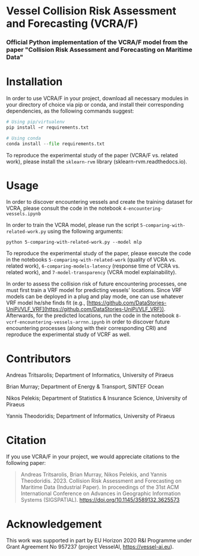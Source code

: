 # Vessel Collision Risk Assessment and Forecasting (VCRA/F)
### Official Python implementation of the VCRA/F model from the paper "Collision Risk Assessment and Forecasting on Maritime Data"


# Installation 
In order to use VCRA/F in your project, download all necessary modules in your directory of choice via pip or conda, and install their corresponding dependencies, as the following commands suggest:

```Python
# Using pip/virtualenv
pip install −r requirements.txt

# Using conda
conda install --file requirements.txt
```

To reproduce the experimental study of the paper (VCRA/F vs. related work), please install the ```sklearn-rvm``` library (sklearn-rvm.readthedocs.io).


# Usage


In order to discover encountering vessels and create the training dataset for VCRA, please consult the code in the notebook ```4-encountering-vessels.ipynb```

In order to train the VCRA model, please run the script ```5-comparing-with-related-work.py``` using the following arguments:

```
python 5-comparing-with-related-work.py --model mlp
```

To reproduce the experimental study of the paper, please execute the code in the notebooks ```5-comparing-with-related-work``` (quality of VCRA vs. related work), ```6-comparing-models-latency``` (response time of VCRA vs. related work), and ```7-model-transparency``` (VCRA model explainability).

In order to assess the collision risk of future encountering processes, one must first train a VRF model for predicting vessels' locations. Since VRF models can be deployed in a plug and play mode, one can use whatever VRF model he/she finds fit (e.g., [https://github.com/DataStories-UniPi/VLF_VRF](https://github.com/DataStories-UniPi/VLF_VRF)). Afterwards, for the predicted locations, run the code in the notebook ```8-vcrf-encountering-vessels-arrnn.ipynb``` in order to discover future encountering processes (along with their corresponding CRI) and reproduce the experimental study of VCRF as well.


# Contributors
Andreas Tritsarolis; Department of Informatics, University of Piraeus

Brian Murray; Department of Energy & Transport, SINTEF Ocean

Nikos Pelekis; Department of Statistics & Insurance Science, University of Piraeus

Yannis Theodoridis; Department of Informatics, University of Piraeus


# Citation
If you use VCRA/F in your project, we would appreciate citations to the following paper:

> Andreas Tritsarolis, Brian Murray, Nikos Pelekis, and Yannis Theodoridis. 2023. Collision Risk Assessment and Forecasting on Maritime Data (Industrial Paper). In proceedings of the 31st ACM International Conference on Advances in Geographic Information Systems (SIGSPATIAL). https://doi.org/10.1145/3589132.3625573


# Acknowledgement
This work was supported in part by EU Horizon 2020 R\&I Programme under Grant Agreement No 957237 (project VesselAI, https://vessel-ai.eu).
